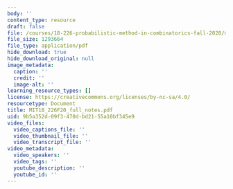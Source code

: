 ```yaml
---
body: ''
content_type: resource
draft: false
file: /courses/18-226-probabilistic-method-in-combinatorics-fall-2020/mit18_226f20_full_notes.pdf
file_size: 1293664
file_type: application/pdf
hide_download: true
hide_download_original: null
image_metadata:
  caption: ''
  credit: ''
  image-alt: ''
learning_resource_types: []
license: https://creativecommons.org/licenses/by-nc-sa/4.0/
resourcetype: Document
title: MIT18_226F20_full_notes.pdf
uid: 9b5a352d-09f3-470d-bd21-55a10bf345e9
video_files:
  video_captions_file: ''
  video_thumbnail_file: ''
  video_transcript_file: ''
video_metadata:
  video_speakers: ''
  video_tags: ''
  youtube_description: ''
  youtube_id: ''
---
```

